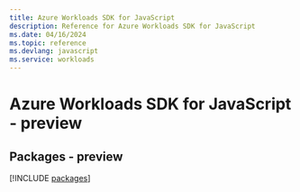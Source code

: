 ```yaml
---
title: Azure Workloads SDK for JavaScript
description: Reference for Azure Workloads SDK for JavaScript
ms.date: 04/16/2024
ms.topic: reference
ms.devlang: javascript
ms.service: workloads
---
```

# Azure Workloads SDK for JavaScript - preview
## Packages - preview
[!INCLUDE [packages](workloads-index.md)]